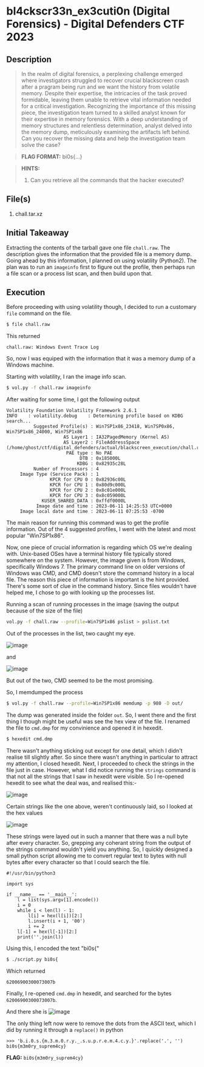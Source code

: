 # bl4ckscr33n_ex3cuti0n (Digital Forensics) - Digital Defenders CTF 2023

## Description
> In the realm of digital forensics, a perplexing challenge emerged where investigators struggled to recover crucial blackscreen crash after a pragram being run and we want the history from volatile memory. Despite their expertise, the intricacies of the task proved formidable, leaving them unable to retrieve vital information needed for a critical investigation. Recognizing the importance of this missing piece, the investigation team turned to a skilled analyst known for their expertise in memory forensics. With a deep understanding of memory structures and relentless determination, analyst delved into the memory dump, meticulously examining the artifacts left behind. Can you recover the missing data and help the investigation team solve the case?

> **FLAG FORMAT:** bi0s{...}

> **HINTS:**
> 1. Can you retrieve all the commands that the hacker executed?

## File(s)
1. chall.tar.xz

## Initial Takeaway
Extracting the contents of the tarball gave one file `chall.raw`. The description gives the information that the provided file is a memory dump.
Going ahead by this information, I planned on using volatility (Python2). The plan was to run an `imageinfo` first to figure out the profile, then perhaps run a file scan or a process list scan, and then build upon that.

## Execution
Before proceeding with using volatility though, I decided to run a customary `file` command on the file.
```bash
$ file chall.raw
```
This returned
```
chall.raw: Windows Event Trace Log
```
So, now I was equiped with the information that it was a memory dump of a Windows machine.

Starting with volatility, I ran the image info scan.
```bash
$ vol.py -f chall.raw imageinfo
```
After waiting for some time, I got the following output
```
Volatility Foundation Volatility Framework 2.6.1
INFO    : volatility.debug    : Determining profile based on KDBG search...
          Suggested Profile(s) : Win7SP1x86_23418, Win7SP0x86, Win7SP1x86_24000, Win7SP1x86
                     AS Layer1 : IA32PagedMemory (Kernel AS)
                     AS Layer2 : FileAddressSpace (/home/ghost/ctf/digital_defenders/actual/blackscreen_execution/chall.raw)
                      PAE type : No PAE
                           DTB : 0x185000L
                          KDBG : 0x82935c28L
          Number of Processors : 4
     Image Type (Service Pack) : 1
                KPCR for CPU 0 : 0x82936c00L
                KPCR for CPU 1 : 0x80d9c000L
                KPCR for CPU 2 : 0x8c01e000L
                KPCR for CPU 3 : 0x8c059000L
             KUSER_SHARED_DATA : 0xffdf0000L
           Image date and time : 2023-06-11 14:25:53 UTC+0000
     Image local date and time : 2023-06-11 07:25:53 -0700
```
The main reason for running this command was to get the profile information. Out of the 4 suggested profiles, I went with the latest and most popular "Win7SP1x86".
  
Now, one piece of crucial information is regarding which OS we're dealing with. Unix-based OSes have a terminal history file typically stored somewhere on the system.
However, the image given is from Windows, specifically Windows 7. The primary command line on older versions of Windows was CMD, and CMD doesn't store the command history in a local file.
The reason this piece of information is important is the hint provided. There's some sort of clue in the command history. Since files wouldn't have helped me, I chose to go with looking up the processes list.

Running a scan of running processes in the image (saving the output because of the size of the file)
```bash
vol.py -f chall.raw --profile=Win7SP1x86 pslist > pslist.txt
```
Out of the processes in the list, two caught my eye.
  
![image](https://github.com/ghost-1608/CTF-Write-Ups/assets/64543976/08ef5f71-3488-47f7-a460-afda1106dcb3)
  
and
  
![image](https://github.com/ghost-1608/CTF-Write-Ups/assets/64543976/1e0dca20-25f7-4dbc-b616-b4291d240b8f)

But out of the two, CMD seemed to be the most promising.

So, I memdumped the process
```bash
$ vol.py -f chall.raw --profile=Win7SP1x86 memdump -p 980 -D out/
```
The dump was generated inside the folder `out`. So, I went there and the first thing I though might be useful was see the hex view of the file. I renamed the file to `cmd.dmp` for my convinience and opened it in hexedit.
```bash
$ hexedit cmd.dmp
```

There wasn't anything sticking out except for one detail, which I didn't realise till slightly after. So since there wasn't anything in particular to attract my attention, I closed hexedit.
Next, I proceeded to check the strings in the file just in case. However, what I did notice running the `strings` command is that not all the strings that I saw in hexedit were visible.
So I re-opened hexedit to see what the deal was, and realised this:-
  
![image](https://github.com/ghost-1608/CTF-Write-Ups/assets/64543976/7f1903a6-5503-4716-9d5d-2292f398feb0)
  
Certain strings like the one above, weren't continuously laid, so I looked at the hex values

![image](https://github.com/ghost-1608/CTF-Write-Ups/assets/64543976/8b6e338c-e1e4-4dce-89fe-e14c7984dd69)

These strings were layed out in such a manner that there was a null byte after every character. So, grepping any coherant string from the output of the strings command wouldn't yield you anything.
So, I quickly designed a small python script allowing me to convert regular text to bytes with null bytes after every character so that I could search the file.
```python3
#!/usr/bin/python3

import sys

if __name__ == '__main__':
    l = list(sys.argv[1].encode())
    i = 0
    while i < len(l) - 1:
        l[i] = hex(l[i])[2:]
        l.insert(i + 1, '00')
        i += 2
    l[-1] = hex(l[-1])[2:]
    print(''.join(l))
```
  
Using this, I encoded the text "bi0s{"
```bash
$ ./script.py bi0s{
```
Which returned
```
62006900300073007b
```

Finally, I re-opened `cmd.dmp` in hexedit, and searched for the bytes `62006900300073007b`.

And there she is
![image](https://github.com/ghost-1608/CTF-Write-Ups/assets/64543976/8bf5c192-dc9b-4bf4-befb-b1515e0c363b)

The only thing left now were to remove the dots from the ASCII text, which I did by running it through a `replace()` in python
```python3
>>> 'b.i.0.s.{m.3.m.0.r.y._.s.u.p.r.e.m.4.c.y.}'.replace('.', '')
bi0s{m3m0ry_suprem4cy}
```

**FLAG:** `bi0s{m3m0ry_suprem4cy}`
